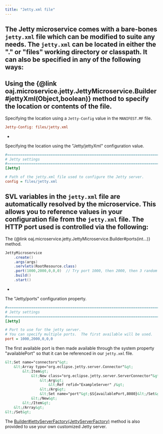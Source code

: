 ```yaml
---
title: "Jetty.xml file"
---
```


The Jetty microservice comes with a bare-bones `jetty.xml` file which can be modified to suite any needs.
The `jetty.xml` can be located in either the "." or "files" working directory or classpath.
It can also be specified in any of the following ways:
-
Using the \{@link oaj.microservice.jetty.JettyMicroservice.Builder#jettyXml(Object,boolean)\} method to specify the location or contents
of the file.
-
Specifying the location using a `Jetty-Config` value in the `MANIFEST.MF` file.
```ini
Jetty-Config: files/jetty.xml
```
-
Specifying the location using the "Jetty/jettyXml" configuration value.
```ini
#=======================================================================================================================
# Jetty settings
#=======================================================================================================================
[Jetty]

# Path of the jetty.xml file used to configure the Jetty server.
config = files/jetty.xml
```
SVL variables in the `jetty.xml` file are automatically resolved by the microservice.
This allows you to reference values in your configuration file from the `jetty.xml` file.
The HTTP port used is controlled via the following:
-
The \{@link oaj.microservice.jetty.JettyMicroservice.Builder#ports(int...)\} method.
```java
JettyMicroservice
    .create()
    .args(args)
    .servlets(RootResource.class)
    .port(1000,2000,0,0,0)  // Try port 1000, then 2000, then 3 random ports.
    .build()
    .start()
```
-
The "Jetty/ports" configuration property.
```ini
#=======================================================================================================================
# Jetty settings
#=======================================================================================================================
[Jetty]

# Port to use for the jetty server.
# You can specify multiple ports.  The first available will be used.  '0' indicates to try a random port.
port = 1000,2000,0,0,0
```
The first available port is then made available through the system property "availablePort" so that it
can be referenced in our `jetty.xml` file.
```xml
&lt;Set name="connectors"&gt;
    &lt;Array type="org.eclipse.jetty.server.Connector"&gt;
        &lt;Item&gt;
            &lt;New class="org.eclipse.jetty.server.ServerConnector"&gt;
                &lt;Arg&gt;
                    &lt;Ref refid="ExampleServer" /&gt;
                &lt;/Arg&gt;
                &lt;Set name="port"&gt;$S{availablePort,8080}&lt;/Set&gt;
            &lt;/New&gt;
        &lt;/Item&gt;
    &lt;/Array&gt;
&lt;/Set&gt;
```
The [Builder#jettyServerFactory(JettyServerFactory)](../apidocs/org/apache/juneau/microservice/jetty/JettyMicroservice/Builder.html#jettyServerFactory(JettyServerFactory)) method is also provided
to use your own customized Jetty server.